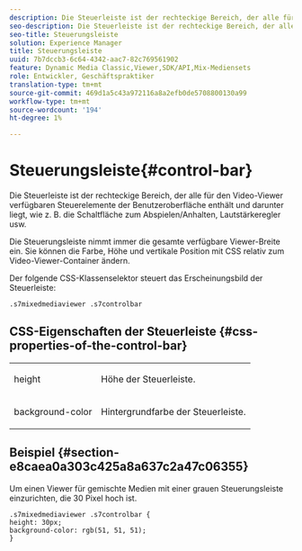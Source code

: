 ```yaml
---
description: Die Steuerleiste ist der rechteckige Bereich, der alle für den Video-Viewer verfügbaren Steuerelemente der Benutzeroberfläche enthält und darunter liegt, wie z. B. die Schaltfläche zum Abspielen/Anhalten, Lautstärkeregler usw.
seo-description: Die Steuerleiste ist der rechteckige Bereich, der alle für den Video-Viewer verfügbaren Steuerelemente der Benutzeroberfläche enthält und darunter liegt, wie z. B. die Schaltfläche zum Abspielen/Anhalten, Lautstärkeregler usw.
seo-title: Steuerungsleiste
solution: Experience Manager
title: Steuerungsleiste
uuid: 7b7dccb3-6c64-4342-aac7-82c769561902
feature: Dynamic Media Classic,Viewer,SDK/API,Mix-Mediensets
role: Entwickler, Geschäftspraktiker
translation-type: tm+mt
source-git-commit: 469d1a5c43a972116a8a2efb0de5708800130a99
workflow-type: tm+mt
source-wordcount: '194'
ht-degree: 1%

---
```



# Steuerungsleiste{#control-bar}

Die Steuerleiste ist der rechteckige Bereich, der alle für den Video-Viewer verfügbaren Steuerelemente der Benutzeroberfläche enthält und darunter liegt, wie z. B. die Schaltfläche zum Abspielen/Anhalten, Lautstärkeregler usw.

<!--<a id="section_061E550C1C1D4DB2BD663A898895B38C"></a>-->

Die Steuerungsleiste nimmt immer die gesamte verfügbare Viewer-Breite ein. Sie können die Farbe, Höhe und vertikale Position mit CSS relativ zum Video-Viewer-Container ändern.

Der folgende CSS-Klassenselektor steuert das Erscheinungsbild der Steuerleiste:

```
.s7mixedmediaviewer .s7controlbar
```

## CSS-Eigenschaften der Steuerleiste {#css-properties-of-the-control-bar}

<table id="table_C48C56E696304C9BAFEE71BA9EA9A174"> 
 <tbody> 
  <tr> 
   <td colname="col1"> <p> <span class="codeph"> height </span> </p> </td> 
   <td colname="col2"> <p>Höhe der Steuerleiste. </p> </td> 
  </tr> 
  <tr> 
   <td colname="col1"> <p> <span class="codeph"> background-color  </span> </p> </td> 
   <td colname="col2"> <p>Hintergrundfarbe der Steuerleiste. </p> </td> 
  </tr> 
 </tbody> 
</table>

## Beispiel {#section-e8caea0a303c425a8a637c2a47c06355}

Um einen Viewer für gemischte Medien mit einer grauen Steuerungsleiste einzurichten, die 30 Pixel hoch ist.

```
.s7mixedmediaviewer .s7controlbar {  
height: 30px; 
background-color: rgb(51, 51, 51); 
}
```

